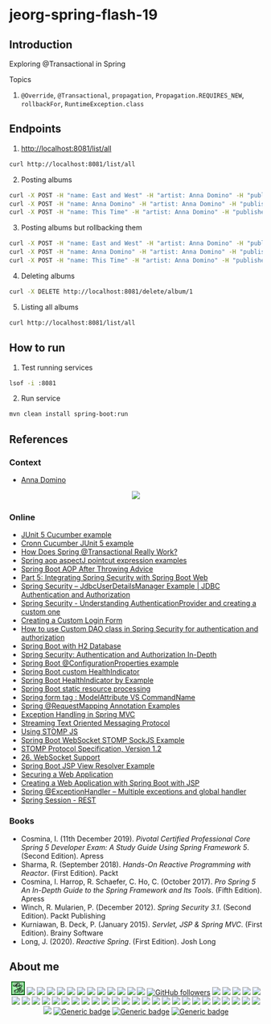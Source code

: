 # jeorg-spring-flash-19

## Introduction

Exploring @Transactional in Spring

Topics

1.  `@Override`, `@Transactional`, `propagation`, `Propagation.REQUIRES_NEW`, `rollbackFor`, `RuntimeException.class`

## Endpoints

1.  [http://localhost:8081/list/all](http://localhost:8081/list/all)

```bash
curl http://localhost:8081/list/all
```

2.  Posting albums

```bash
curl -X POST -H "name: East and West" -H "artist: Anna Domino" -H "publisher: Crépuscule" -H "year: 1984" http://localhost:8081/create/album
curl -X POST -H "name: Anna Domino" -H "artist: Anna Domino" -H "publisher: Crépuscule" -H "year: 1986" http://localhost:8081/create/album
curl -X POST -H "name: This Time" -H "artist: Anna Domino" -H "publisher: Crépuscule" -H "year: 1987" http://localhost:8081/create/album
```

3.  Posting albums but rollbacking them

```bash
curl -X POST -H "name: East and West" -H "artist: Anna Domino" -H "publisher: Crépuscule" -H "year: 1984" http://localhost:8081/create/albumRollback
curl -X POST -H "name: Anna Domino" -H "artist: Anna Domino" -H "publisher: Crépuscule" -H "year: 1986" http://localhost:8081/create/albumRollback
curl -X POST -H "name: This Time" -H "artist: Anna Domino" -H "publisher: Crépuscule" -H "year: 1987" http://localhost:8081/create/albumRollback
```

4.  Deleting albums

```bash
curl -X DELETE http://localhost:8081/delete/album/1
```

5.  Listing all albums

```bash
curl http://localhost:8081/list/all
```

## How to run

1.  Test running services

```bash
lsof -i :8081
```

2.  Run service

```bash
mvn clean install spring-boot:run
```

## References

### Context

-   [Anna Domino](https://en.wikipedia.org/wiki/Anna_Domino)

<div align="center">
      <a title="Anna Domino - Bonds Of Love" href="https://www.youtube.com/watch?v=sFOQxushaEo">
     <img 
          src="https://img.youtube.com/vi/sFOQxushaEo/0.jpg" 
          style="width:10%;">
      </a>
</div>

### Online

-   [JUnit 5 Cucumber example](https://github.com/bonigarcia/mastering-junit5/tree/master/junit5-cucumber)
-   [Cronn Cucumber JUnit 5 example](https://github.com/cronn/cucumber-junit5-example)
-   [How Does Spring @Transactional Really Work?](https://dzone.com/articles/how-does-spring-transactional)
-   [Spring aop aspectJ pointcut expression examples](https://howtodoinjava.com/spring-aop/aspectj-pointcut-expressions/)
-   [Spring Boot AOP After Throwing Advice](https://www.javatpoint.com/spring-boot-aop-after-throwing-advice#:~:text=After%20throwing%20is%20an%20advice,implement%20the%20after%20throwing%20advice.)
-   [Part 5: Integrating Spring Security with Spring Boot Web](https://spr.com/part-5-integrating-spring-security-with-spring-boot-web/)
-   [Spring Security – JdbcUserDetailsManager Example | JDBC Authentication and Authorization](https://www.javainterviewpoint.com/spring-security-jdbcuserdetailsmanager-example/)
-   [Spring Security - Understanding AuthenticationProvider and creating a custom one](https://www.logicbig.com/tutorials/spring-framework/spring-security/custom-authentication-provider.html)
-   [Creating a Custom Login Form](https://docs.spring.io/spring-security/site/docs/4.2.20.RELEASE/guides/html5/form-javaconfig.html#obtaining-the-sample-project)
-   [How to use Custom DAO class in Spring Security for authentication and authorization](http://www.javaroots.com/2013/03/how-to-use-custom-dao-classe-in-spring.html)
-   [Spring Boot with H2 Database](https://howtodoinjava.com/spring-boot2/h2-database-example/)
-   [Spring Security: Authentication and Authorization In-Depth](https://www.marcobehler.com/guides/spring-security)
-   [Spring Boot @ConfigurationProperties example](https://mkyong.com/spring-boot/spring-boot-configurationproperties-example/)
-   [Spring Boot custom HealthIndicator](https://blog.jayway.com/2014/07/22/spring-boot-custom-healthindicator/)
-   [Spring Boot HealthIndicator by Example](https://stackoverflow.com/questions/47935369/spring-boot-healthindicator-by-example)
-   [Spring Boot static resource processing](https://www.programmersought.com/article/2664508486/)
-   [Spring form tag : ModelAttribute VS CommandName](http://mwakram.blogspot.com/2014/05/spring-form-tag-modelattribute-vs.html)
-   [Spring @RequestMapping Annotation Examples](https://howtodoinjava.com/spring-mvc/spring-mvc-requestmapping-annotation-examples/)
-   [Exception Handling in Spring MVC](https://spring.io/blog/2013/11/01/exception-handling-in-spring-mvc)
-   [Streaming Text Oriented Messaging Protocol](https://en.wikipedia.org/wiki/Streaming_Text_Oriented_Messaging_Protocol)
-   [Using STOMP JS](https://stomp-js.github.io/stomp-websocket/codo/extra/docs-src/Usage.md.html)
-   [Spring Boot WebSocket STOMP SockJS Example](https://www.javaguides.net/2019/06/spring-boot-websocket-stomp-sockjs-example.html)
-   [STOMP Protocol Specification, Version 1.2](https://stomp.github.io/stomp-specification-1.2.html#Abstract)
-   [26. WebSocket Support](https://docs.spring.io/spring-framework/docs/4.3.x/spring-framework-reference/html/websocket.html)
-   [Spring Boot JSP View Resolver Example](https://howtodoinjava.com/spring-boot/spring-boot-jsp-view-example/)
-   [Securing a Web Application](https://spring.io/guides/gs/securing-web/)
-   [Creating a Web Application with Spring Boot with JSP](https://www.springboottutorial.com/creating-web-application-with-spring-boot)
-   [Spring @ExceptionHandler – Multiple exceptions and global handler](https://howtodoinjava.com/spring-core/spring-exceptionhandler-annotation/)
-   [Spring Session - REST](https://docs.spring.io/spring-session/docs/current/reference/html5/guides/java-rest.html)

### Books

-   Cosmina, I. (11th December 2019). <i>Pivotal Certified Professional Core Spring 5 Developer Exam: A Study Guide Using Spring Framework 5</i>. (Second Edition). Apress
-   Sharma, R. (September 2018). <i>Hands-On Reactive Programming with Reactor</i>. (First Edition). Packt
-   Cosmina, I. Harrop, R. Schaefer, C. Ho, C. (October 2017). <i>Pro Spring 5 An In-Depth Guide to the Spring Framework and Its Tools</i>. (Fifth Edition). Apress
-   Winch, R. Mularien, P. (December 2012). <i>Spring Security 3.1</i>. (Second Edition). Packt Publishing
-   Kurniawan, B. Deck, P. (January 2015). <i>Servlet, JSP & Spring MVC</i>. (First Edition). Brainy Software
-   Long, J. (2020). <i>Reactive Spring</i>. (First Edition). Josh Long

## About me

<div align="center">

[![alt text](https://raw.githubusercontent.com/jesperancinha/project-signer/master/project-signer-templates/icons-100/JEOrgLogo-27.png "João Esperancinha Homepage")](http://joaofilipesabinoesperancinha.nl)
[![](https://img.shields.io/badge/youtube-%230077B5.svg?style=for-the-badge&logo=youtube&color=FF0000)](https://www.youtube.com/@joaoesperancinha)
[![](https://img.shields.io/badge/Medium-12100E?style=for-the-badge&logo=medium&logoColor=white)](https://medium.com/@jofisaes)
[![](https://img.shields.io/badge/Buy%20Me%20A%20Coffee-%230077B5.svg?style=for-the-badge&logo=buymeacoffee&color=yellow)](https://www.buymeacoffee.com/jesperancinha)
[![](https://img.shields.io/badge/Twitter-%230077B5.svg?style=for-the-badge&logo=twitter&color=white)](https://twitter.com/joaofse)
[![](https://img.shields.io/badge/Mastodon-%230077B5.svg?style=for-the-badge&logo=mastodon&color=afd7f7)](https://masto.ai/@jesperancinha)
[![](https://img.shields.io/badge/Sessionize-%230077B5.svg?style=for-the-badge&logo=sessionize&color=cffff6)](https://sessionize.com/joao-esperancinha)
[![](https://img.shields.io/badge/Instagram-%230077B5.svg?style=for-the-badge&logo=instagram&color=purple)](https://www.instagram.com/joaofisaes)
[![](https://img.shields.io/badge/Tumblr-%230077B5.svg?style=for-the-badge&logo=tumblr&color=192841)](https://jofisaes.tumblr.com)
[![](https://img.shields.io/badge/Spotify-1ED760?style=for-the-badge&logo=spotify&logoColor=white)](https://open.spotify.com/user/jlnozkcomrxgsaip7yvffpqqm)
[![](https://img.shields.io/badge/linkedin-%230077B5.svg?style=for-the-badge&logo=linkedin)](https://www.linkedin.com/in/joaoesperancinha/)
[![](https://img.shields.io/badge/Xing-%230077B5.svg?style=for-the-badge&logo=xing&color=064e40)](https://www.xing.com/profile/Joao_Esperancinha/cv)
[![](https://img.shields.io/badge/YCombinator-%230077B5.svg?style=for-the-badge&logo=ycombinator&color=d0d9cd)](https://news.ycombinator.com/user?id=jesperancinha)
[![GitHub followers](https://img.shields.io/github/followers/jesperancinha.svg?label=Jesperancinha&style=for-the-badge&logo=github&color=grey "GitHub")](https://github.com/jesperancinha)
[![](https://img.shields.io/badge/bitbucket-%230077B5.svg?style=for-the-badge&logo=bitbucket&color=blue)](https://bitbucket.org/jesperancinha)
[![](https://img.shields.io/badge/gitlab-%230077B5.svg?style=for-the-badge&logo=gitlab&color=orange)](https://gitlab.com/jesperancinha)
[![](https://img.shields.io/badge/Sonatype%20Search%20Repos-%230077B5.svg?style=for-the-badge&color=red)](https://central.sonatype.com/search?smo=true&q=org.jesperancinha)
[![](https://img.shields.io/badge/Stack%20Overflow-%230077B5.svg?style=for-the-badge&logo=stackoverflow&color=5A5A5A)](https://stackoverflow.com/users/3702839/joao-esperancinha)
[![](https://img.shields.io/badge/Credly-%230077B5.svg?style=for-the-badge&logo=credly&color=064e40)](https://www.credly.com/users/joao-esperancinha)
[![](https://img.shields.io/badge/Coursera-%230077B5.svg?style=for-the-badge&logo=coursera&color=000080)](https://www.coursera.org/user/da3ff90299fa9297e283ee8e65364ffb)
[![](https://img.shields.io/badge/Docker-%230077B5.svg?style=for-the-badge&logo=docker&color=cyan)](https://hub.docker.com/u/jesperancinha)
[![](https://img.shields.io/badge/Reddit-%230077B5.svg?style=for-the-badge&logo=reddit&color=black)](https://www.reddit.com/user/jesperancinha/)
[![](https://img.shields.io/badge/Hackernoon-%230077B5.svg?style=for-the-badge&logo=hackernoon&color=0a5d00)](https://hackernoon.com/@jesperancinha)
[![](https://img.shields.io/badge/Dev.TO-%230077B5.svg?style=for-the-badge&color=black&logo=dev.to)](https://dev.to/jofisaes)
[![](https://img.shields.io/badge/Code%20Project-%230077B5.svg?style=for-the-badge&logo=codeproject&color=063b00)](https://www.codeproject.com/Members/jesperancinha)
[![](https://img.shields.io/badge/Free%20Code%20Camp-%230077B5.svg?style=for-the-badge&logo=freecodecamp&color=0a5d00)](https://www.freecodecamp.org/jofisaes)
[![](https://img.shields.io/badge/Hackerrank-%230077B5.svg?style=for-the-badge&logo=hackerrank&color=1e2f97)](https://www.hackerrank.com/jofisaes)
[![](https://img.shields.io/badge/LeetCode-%230077B5.svg?style=for-the-badge&logo=leetcode&color=002647)](https://leetcode.com/jofisaes)
[![](https://img.shields.io/badge/Codewars-%230077B5.svg?style=for-the-badge&logo=codewars&color=722F37)](https://www.codewars.com/users/jesperancinha)
[![](https://img.shields.io/badge/CodePen-%230077B5.svg?style=for-the-badge&logo=codepen&color=black)](https://codepen.io/jesperancinha)
[![](https://img.shields.io/badge/HackerEarth-%230077B5.svg?style=for-the-badge&logo=hackerearth&color=00035b)](https://www.hackerearth.com/@jofisaes)
[![](https://img.shields.io/badge/Khan%20Academy-%230077B5.svg?style=for-the-badge&logo=khanacademy&color=00035b)](https://www.khanacademy.org/profile/jofisaes)
[![](https://img.shields.io/badge/Pinterest-%230077B5.svg?style=for-the-badge&logo=pinterest&color=FF0000)](https://nl.pinterest.com/jesperancinha)
[![](https://img.shields.io/badge/Quora-%230077B5.svg?style=for-the-badge&logo=quora&color=FF0000)](https://nl.quora.com/profile/Jo%C3%A3o-Esperancinha)
[![](https://img.shields.io/badge/Google%20Play-%230077B5.svg?style=for-the-badge&logo=googleplay&color=purple)](https://play.google.com/store/apps/developer?id=Joao+Filipe+Sabino+Esperancinha)
[![](https://img.shields.io/badge/Coderbyte-%230077B5.svg?style=for-the-badge&color=blue&logo=coderbyte)](https://coderbyte.com/profile/jesperancinha)
[![](https://img.shields.io/badge/InfoQ-%230077B5.svg?style=for-the-badge&color=blue&logo=coderbyte)](https://www.infoq.com/profile/Joao-Esperancinha.2/)
[![](https://img.shields.io/badge/OCP%20Java%2011-%230077B5.svg?style=for-the-badge&logo=oracle&color=064e40)](https://www.credly.com/badges/87609d8e-27c5-45c9-9e42-60a5e9283280)
[![](https://img.shields.io/badge/OCP%20JEE%207-%230077B5.svg?style=for-the-badge&logo=oracle&color=064e40)](https://www.credly.com/badges/27a14e06-f591-4105-91ca-8c3215ef39a2)
[![](https://img.shields.io/badge/VMWare%20Spring%20Professional%202021-%230077B5.svg?style=for-the-badge&logo=spring&color=064e40)](https://www.credly.com/badges/762fa7a4-9cf4-417d-bd29-7e072d74cdb7)
[![](https://img.shields.io/badge/IBM%20Cybersecurity%20Analyst%20Professional-%230077B5.svg?style=for-the-badge&logo=ibm&color=064e40)](https://www.credly.com/badges/ad1f4abe-3dfa-4a8c-b3c7-bae4669ad8ce)
[![](https://img.shields.io/badge/Deep%20Learning-%230077B5.svg?style=for-the-badge&logo=ibm&color=064e40)](https://www.credly.com/badges/8d27e38c-869d-4815-8df3-13762c642d64)
[![](https://img.shields.io/badge/Certified%20Neo4j%20Professional-%230077B5.svg?style=for-the-badge&logo=neo4j&color=064e40)](https://graphacademy.neo4j.com/certificates/c279afd7c3988bd727f8b3acb44b87f7504f940aac952495ff827dbfcac024fb.pdf)
[![](https://img.shields.io/badge/Certified%20Advanced%20JavaScript%20Developer-%230077B5.svg?style=for-the-badge&logo=javascript&color=064e40)](https://cancanit.com/certified/1462/)
[![](https://img.shields.io/badge/Kong%20Champions-%230077B5.svg?style=for-the-badge&logo=kong&color=064e40)](https://konghq.com/kong-champions)
[![Generic badge](https://img.shields.io/static/v1.svg?label=GitHub&message=JEsperancinhaOrg&color=064e40&style=for-the-badge "jesperancinha.org dependencies")](https://github.com/JEsperancinhaOrg)
[![Generic badge](https://img.shields.io/static/v1.svg?label=All%20Badges&message=Badges&color=064e40&style=for-the-badge "All badges")](https://joaofilipesabinoesperancinha.nl/badges)
[![Generic badge](https://img.shields.io/static/v1.svg?label=Status&message=Project%20Status&color=orange&style=for-the-badge "Project statuses")](https://github.com/jesperancinha/project-signer/blob/master/project-signer-quality/Build.md)

</div>

